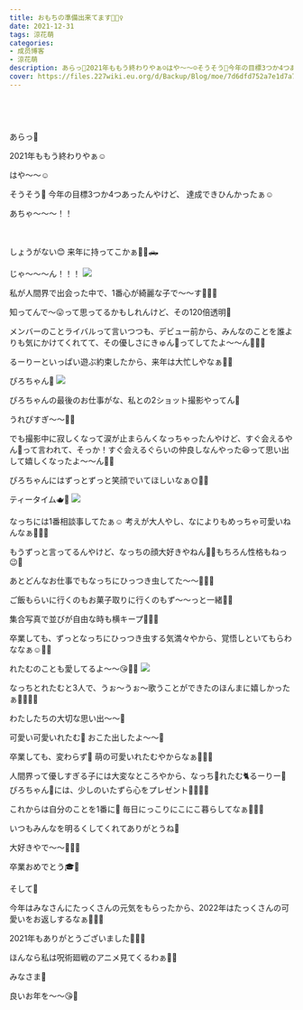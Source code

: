 ```yaml
---
title: おもちの準備出来てます🧚🏻‍♀️
date: 2021-12-31
tags: 涼花萌
categories: 
- 成员博客
- 涼花萌
description: あらっ🌼2021年ももう終わりやぁ☺️はや〜〜☺️そうそう🥕今年の目標3つか4つあったんやけど、達成できひんかったぁ☺️あちゃ〜〜〜！！ しょ...
cover: https://files.227wiki.eu.org/d/Backup/Blog/moe/7d6dfd752a7e1d7a71188b41cd7c1.jpg 
---
```


        ﻿
﻿


あらっ🌼

2021年ももう終わりやぁ☺️



はや〜〜☺️






そうそう🥕
今年の目標3つか4つあったんやけど、
達成できひんかったぁ☺️




あちゃ〜〜〜！！



　



しょうがない😊
来年に持ってこかぁ🚗🚙🛻













じゃ〜〜〜ん！！！
![](https://files.227wiki.eu.org/d/Backup/Blog/moe/7d6dfd752a7e1d7a71188b41cd7c1.jpg)




私が人間界で出会った中で、1番心が綺麗な子で〜〜す🧚🏻‍♀️


知ってんで〜😛って思ってるかもしれんけど、その120倍透明🐸


メンバーのことライバルって言いつつも、デビュー前から、みんなのことを誰よりも気にかけてくれてて、その優しさにきゅん💓ってしてたよ〜〜ん🥰💓💓




るーりーといっぱい遊ぶ約束したから、来年は大忙しやなぁ🥰💓





ぴろちゃん🥚
![](https://files.227wiki.eu.org/d/Backup/Blog/moe/7d6dfd752a7e1d7a71188b41cd7c1-01.jpg)





ぴろちゃんの最後のお仕事がな、私との2ショット撮影やってん🌼



うれぴすぎ〜〜🐥🥚




でも撮影中に寂しくなって涙が止まらんくなっちゃったんやけど、すぐ会えるやん🤣って言われて、そっか！すぐ会えるぐらいの仲良しなんやった😆って思い出して嬉しくなったよ〜〜ん🥰💓



ぴろちゃんにはずっとずっと笑顔でいてほしいなぁ🌞💓💓





ティータイム🫖💙
![](https://files.227wiki.eu.org/d/Backup/Blog/moe/7d6dfd752a7e1d7a71188b41cd7c1-02.jpg)





なっちには1番相談事してたぁ☺️
考えが大人やし、なによりもめっちゃ可愛いねんなぁ🥺💓💓

もうずっと言ってるんやけど、なっちの顔大好きやねん🥰💓もちろん性格もねっ😉💓


あとどんなお仕事でもなっちにひっつき虫してた〜〜👭🏼💓



ご飯もらいに行くのもお菓子取りに行くのもず〜〜っと一緒🤣💓



集合写真で並びが自由な時も横キープ📸💓💓


卒業しても、ずっとなっちにひっつき虫する気満々やから、覚悟しといてもらわななぁ☺️💓💓







れたむのことも愛してるよ〜〜😘💓💓
![](https://files.227wiki.eu.org/d/Backup/Blog/moe/7d6dfd752a7e1d7a71188b41cd7c1-03.jpg)




なっちとれたむと3人で、うぉ〜うぉ〜歌うことができたのほんまに嬉しかったぁ🧋🦔🐥💓


わたしたちの大切な思い出〜〜🌼



可愛い可愛いれたむ💜
おこた出したよ〜〜🍊

卒業しても、変わらず💓
萌の可愛いれたむやからなぁ🥰💓💓











人間界って優しすぎる子には大変なところやから、なっち🧋れたむ🐈るーりー🐸ぴろちゃん🥚には、少しのいたずら心をプレゼント🧚🏻‍♀️🎁







これからは自分のことを1番に🌼
毎日にっこりにこにこ暮らしてなぁ🧚🏻‍♀️






いつもみんなを明るくしてくれてありがとうね💓




大好きやで〜〜🥰💓💓




卒業おめでとう🎓🌸











そして🍑


今年はみなさんにたっくさんの元気をもらったから、2022年はたっくさんの可愛いをお返しするなぁ🥰💓💓



2021年もありがとうございました🧚🏻‍♀️








ほんなら私は呪術廻戦のアニメ見てくるわぁ🤞🏻





みなさま🌼

良いお年を〜〜😘💓


